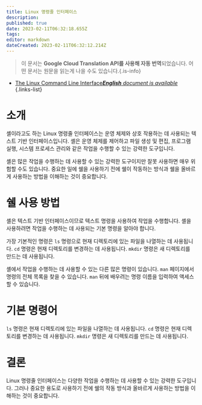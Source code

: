 ```yaml
---
title: Linux 명령줄 인터페이스
description: 
published: true
date: 2023-02-11T06:32:18.655Z
tags: 
editor: markdown
dateCreated: 2023-02-11T06:32:12.214Z
---
```


> 이 문서는 **Google Cloud Translation API를 사용해 자동 번역**되었습니다.
어떤 문서는 원문을 읽는게 나을 수도 있습니다.{.is-info}



- [The Linux Command Line Interface***English** document is available*](/en/Knowledge-base/Linux/the-linux-command-line-interface)
{.links-list}


# 소개

셸이라고도 하는 Linux 명령줄 인터페이스는 운영 체제와 상호 작용하는 데 사용되는 텍스트 기반 인터페이스입니다. 셸은 운영 체제를 제어하고 파일 생성 및 편집, 프로그램 실행, 시스템 프로세스 관리와 같은 작업을 수행할 수 있는 강력한 도구입니다.

셸은 많은 작업을 수행하는 데 사용할 수 있는 강력한 도구이지만 잘못 사용하면 매우 위험할 수도 있습니다. 중요한 일에 쉘을 사용하기 전에 쉘이 작동하는 방식과 쉘을 올바르게 사용하는 방법을 이해하는 것이 중요합니다.

# 쉘 사용 방법

셸은 텍스트 기반 인터페이스이므로 텍스트 명령을 사용하여 작업을 수행합니다. 셸을 사용하려면 작업을 수행하는 데 사용되는 기본 명령을 알아야 합니다.

가장 기본적인 명령은 `ls` 명령으로 현재 디렉토리에 있는 파일을 나열하는 데 사용됩니다. `cd` 명령은 현재 디렉토리를 변경하는 데 사용됩니다. `mkdir` 명령은 새 디렉토리를 만드는 데 사용됩니다.

셸에서 작업을 수행하는 데 사용할 수 있는 다른 많은 명령이 있습니다. `man` 페이지에서 명령의 전체 목록을 찾을 수 있습니다. `man` 뒤에 배우려는 명령 이름을 입력하여 액세스할 수 있습니다.

# 기본 명령어

`ls` 명령은 현재 디렉토리에 있는 파일을 나열하는 데 사용됩니다. `cd` 명령은 현재 디렉토리를 변경하는 데 사용됩니다. `mkdir` 명령은 새 디렉토리를 만드는 데 사용됩니다.

# 결론

Linux 명령줄 인터페이스는 다양한 작업을 수행하는 데 사용할 수 있는 강력한 도구입니다. 그러나 중요한 용도로 사용하기 전에 쉘의 작동 방식과 올바르게 사용하는 방법을 이해하는 것이 중요합니다.